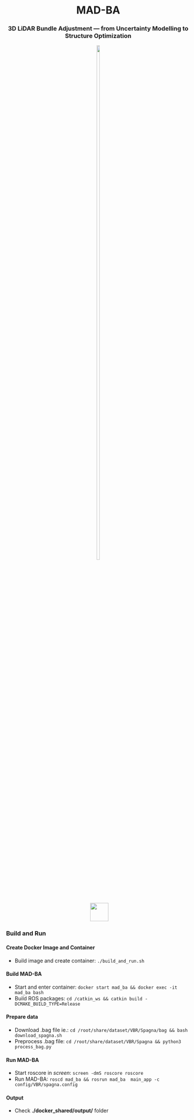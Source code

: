 <div align="center">
    <h1>MAD-BA</h1>
    <h3>3D LiDAR Bundle Adjustment &mdash; from Uncertainty Modelling to Structure Optimization</h3>
</div>


<div align="center">
  <!-- Video Thumbnail -->
  <a href="https://www.youtube.com/watch?v=Uz1ST_lP8r4" target="_blank" style="display: inline-block;">
    <img src="https://img.youtube.com/vi/Uz1ST_lP8r4/0.jpg" style="width: 60%; display: block;">
  </a>
  <br>
  <!-- Play Button -->
  <a href="https://www.youtube.com/watch?v=Uz1ST_lP8r4" target="_blank" style="display: inline-block;">
    <img src="https://upload.wikimedia.org/wikipedia/commons/b/b8/YouTube_play_button_icon_%282013%E2%80%932017%29.svg" 
         style="width: 50px; height: auto; margin-left: 5px;">
  </a>
</div>

### Build and Run
#### Create Docker Image and Container
- Build image and create container: ```./build_and_run.sh```

#### Build MAD-BA
- Start and enter container: ```docker start mad_ba && docker exec -it mad_ba bash```
- Build ROS packages: ```cd /catkin_ws && catkin build -DCMAKE_BUILD_TYPE=Release```

#### Prepare data
- Download .bag file ie.: 
```cd /root/share/dataset/VBR/Spagna/bag && bash download_spagna.sh```
- Preprocess .bag file: ```cd /root/share/dataset/VBR/Spagna && python3 process_bag.py```

#### Run MAD-BA
- Start roscore in *screen*: ```screen -dmS roscore roscore```
- Run MAD-BA: ```roscd mad_ba && rosrun mad_ba  main_app -c config/VBR/spagna.config```

#### Output
- Check **./docker_shared/output/** folder 